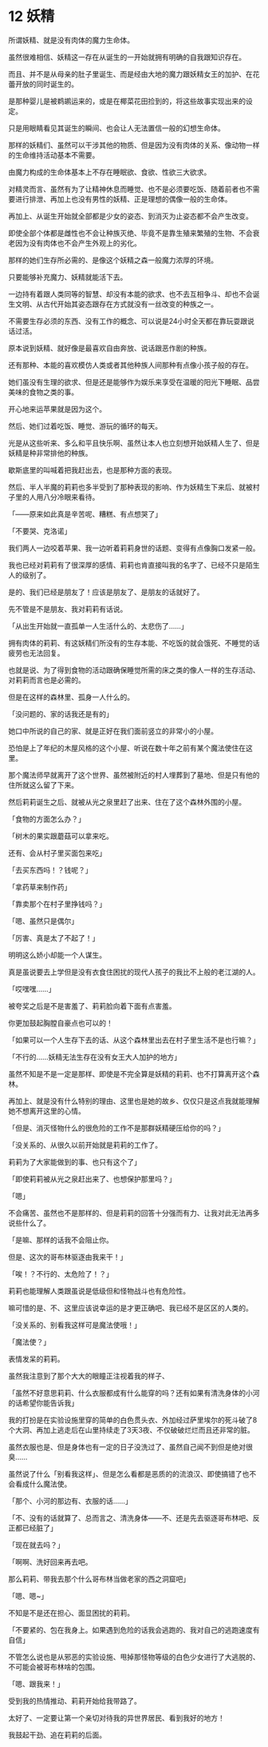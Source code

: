 # 12 妖精

所谓妖精、就是没有肉体的魔力生命体。

虽然很难相信、妖精这一存在从诞生的一开始就拥有明确的自我跟知识存在。

而且、并不是从母亲的肚子里诞生、而是经由大地的魔力跟妖精女王的加护、在花蕾开放的同时诞生的。

是那种婴儿是被鹈鹕运来的，或是在椰菜花田捡到的，将这些故事实现出来的设定。

只是用眼睛看见其诞生的瞬间、也会让人无法置信一般的幻想生命体。

那样的妖精们、虽然可以干涉其他的物质、但是因为没有肉体的关系、像动物一样的生命维持活动基本不需要。

由魔力构成的生命体基本上不存在睡眠欲、食欲、性欲三大欲求。

对精灵而言、虽然有为了让精神休息而睡觉、也不是必须要吃饭、随着前者也不需要进行排泄、再加上也没有男性的妖精、正是理想的偶像一般的生命体。

再加上、从诞生开始就全部都是少女的姿态、到消灭为止姿态都不会产生改变。

即使全部个体都是雌性也不会让种族灭绝、毕竟不是靠生殖来繁殖的生物、不会衰老因为没有肉体也不会产生外观上的劣化。

那样的她们生存所必需的、是像这个妖精之森一般魔力浓厚的环境。

只要能够补充魔力、妖精就能活下去。

一边持有着跟人类同等的智慧、却没有本能的欲求、也不去互相争斗、却也不会诞生文明、从古代开始其姿态跟存在方式就没有一丝改变的种族之一。

不需要生存必须的东西、没有工作的概念、可以说是24小时全天都在靠玩耍跟说话过活。

原本说到妖精、就好像是最喜欢自由奔放、说话跟恶作剧的种族。

还有那种、本能的喜欢模仿人类或者其他种族人间那种有点像小孩子般的存在。

她们虽没有生理的欲求、但是还是能够作为娱乐来享受在温暖的阳光下睡眠、品尝美味的食物之类的事。

开心地来运苹果就是因为这个。

然后、她们过着吃饭、睡觉、游玩的循环的每天。

光是从这些听来、多么和平且快乐啊、虽然让本人也立刻想开始妖精人生了、但是妖精是种非常排他的种族。

歇斯底里的叫喊着把我赶出去，也是那种方面的表现。

然后、半人半魔的莉莉也多半受到了那种表现的影响、作为妖精生下来后、就被村子里的人用八分冷眼来看待。

「――原来如此真是辛苦呢、糟糕、有点想哭了」

「不要哭、克洛诺」

我们两人一边咬着苹果、我一边听着莉莉身世的话题、变得有点像胸口发紧一般。

我也已经对莉莉有了很深厚的感情、莉莉也肯直接叫我的名字了、已经不只是陌生人的级别了。

是的、我们已经是朋友了！应该是朋友了、是朋友的话就好了。

先不管是不是朋友、我对莉莉有话说。

「从出生开始就一直孤单一人生活什么的、太悲伤了……」

拥有肉体的莉莉、有这妖精们所没有的生存本能、不吃饭的就会饿死、不睡觉的话疲劳也无法回复。

也就是说、为了得到食物的活动跟确保睡觉所需的床之类的像人一样的生存活动、对莉莉而言也是必需的。

但是在这样的森林里、孤身一人什么的。

「没问题的、家的话我还是有的」

她口中所说的自己的家、就是正好在我们面前竖立的非常小的小屋。

恐怕是上了年纪的木屋风格的这个小屋、听说在数十年之前有某个魔法使住在这里。

那个魔法师早就离开了这个世界、虽然被附近的村人埋葬到了墓地、但是只有他的住所就这么留了下来。

然后莉莉诞生之后、就被从光之泉里赶了出来、住在了这个森林外围的小屋。

「食物的方面怎么办？」

「树木的果实跟蘑菇可以拿来吃。

还有、会从村子里买面包来吃」

「去买东西吗！？钱呢？」

「拿药草来制作药」

「靠卖那个在村子里挣钱吗？」

「嗯、虽然只是偶尔」

「厉害、真是太了不起了！」

明明这么娇小却能一个人谋生。

真是虽说要去上学但是没有衣食住困扰的现代人孩子的我比不上般的老江湖的人。

「哎嘿嘿……」

被夸奖之后是不是害羞了、莉莉脸向着下面有点害羞。

你更加鼓起胸膛自豪点也可以的！

「如果可以一个人生存下去的话、从这个森林里出去在村子里生活不是也行嘛？」

「不行的……妖精无法生存在没有女王大人加护的地方」

虽然不知是不是一定是那样、即使是不完全算是妖精的莉莉、也不打算离开这个森林。

再加上、就是没有什么特别的理由、这里也是她的故乡、仅仅只是这点我就能理解她不想离开这里的心情。

「但是、消灭怪物什么的很危险的工作不是那群妖精硬压给你的吗？」

「没关系的、从很久以前开始就是莉莉的工作了。

莉莉为了大家能做到的事、也只有这个了」

「即使莉莉被从光之泉赶出来了、也想保护那里吗？」

「嗯」

不会痛苦、虽然也不是那样的、但是莉莉的回答十分强而有力、让我对此无法再多说些什么了。

「是嘛、那样的话我不会阻止你。

但是、这次的哥布林驱逐由我来干！」

「唉！？不行的、太危险了！？」

莉莉也能理解人类跟虽说是低级但和怪物战斗也有危险性。

嘛可惜的是、不、这里应该说幸运的是才更正确吧、我已经不是区区的人类的。

「没关系的、别看我这样可是魔法使哦！」

「魔法使？」

表情发呆的莉莉。

虽然我注意到了那个大大的眼瞳正注视着我的样子、

「虽然不好意思莉莉、什么衣服都成有什么能穿的吗？还有如果有清洗身体的小河的话希望你能告诉我」

我的打扮是在实验设施里穿的简单的白色贯头衣、外加经过萨里埃尔的死斗破了8个大洞、再加上逃走后在山里持续走了3天3夜、不仅破破烂烂而且还非常的脏。

虽然衣服也是、但是身体也有一定的日子没洗过了、虽然自己闻不到但是绝对很臭……

虽然说了什么「别看我这样」、但是怎么看都是恶质的的流浪汉、即使搞错了也不会看成什么魔法使。

「那个、小河的那边有、衣服的话……」

「不、没有的话就算了、总而言之、清洗身体――不、还是先去驱逐哥布林吧、反正都已经脏了」

「现在就去吗？」

「啊啊、洗好回来再去吧。

那么莉莉、带我去那个什么哥布林当做老家的西之洞窟吧」

「嗯、嗯\~」

不知是不是还在担心、面显困扰的莉莉。

「不要紧的、包在我身上。如果遇到危险的话我会逃跑的、我对自己的逃跑速度有自信」

不管怎么说也是从邪恶的实验设施、甩掉那怪物等级的白色少女进行了大逃脱的、不可能会被哥布林啥的包围。

「嗯、跟我来！」

受到我的热情推动、莉莉开始给我带路了。

太好了、一定要让第一个亲切对待我的异世界居民、看到我好的地方！

我鼓起干劲、追在莉莉的后面。
